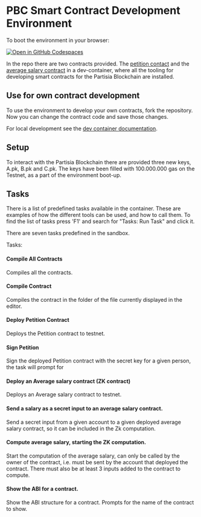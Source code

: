 # PBC Smart Contract Development Environment

To boot the environment in your browser: 

[![Open in GitHub Codespaces](https://github.com/codespaces/badge.svg)](https://codespaces.new/JensScheel/web-ide/tree/main)


In the repo there are two contracts provided. 
The [petition contact](https://gitlab.com/partisiablockchain/language/example-contracts/-/tree/main/petition?ref_type=heads)
and the [average salary contract](https://gitlab.com/partisiablockchain/language/example-contracts/-/tree/main/zk-average-salary?ref_type=heads)
in a dev-container, where all the tooling for developing smart contracts for the Partisia Blockchain are installed.

## Use for own contract development

To use the environment to develop your own contracts, fork the repository. Now you can change the
contract code and save those changes. 

For local development see the [dev container documentation](https://code.visualstudio.com/docs/devcontainers/containers).

## Setup
To interact with the Partisia Blockchain there are provided three new keys, A.pk, B.pk and C.pk.
The keys have been filled with 100.000.000 gas on the Testnet, as a part of the environment boot-up.


## Tasks

There is a list of predefined tasks available in the container. 
These are examples of how the different tools can be used, and how to call them. 
To find the list of tasks press 'F1' and search for "Tasks: Run Task" and click it.

There are seven tasks predefined in the sandbox.

Tasks: 

#### Compile All Contracts

Compiles all the contracts.

#### Compile Contract

Compiles the contract in the folder of the file currently displayed in the editor.

#### Deploy Petition Contract

Deploys the Petition contract to testnet.

#### Sign Petition

Sign the deployed Petition contract with the secret key for a given person, the task will
prompt for 

#### Deploy an Average salary contract (ZK contract)

Deploys an Average salary contract to testnet.

#### Send a salary as a secret input to an average salary contract.

Send a secret input from a given account to a given deployed average salary contract, so it can be
included in the Zk computation.

#### Compute average salary, starting the ZK computation.

Start the computation of the average salary, can only be called by the owner of the contract, i.e.
must be sent by the account that deployed the contract. 
There must also be at least 3 inputs added to the contract to compute.

#### Show the ABI for a contract.

Show the ABI structure for a contract. Prompts for the name of the contract to show.
